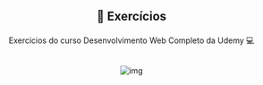 ## <p align="center">📝 Exercícios<p>

<div style="display: inline_block" align="center">
 <p>Exercicios do curso Desenvolvimento Web Completo da Udemy 💻 <p>
 </div>

<div style="display: inline_block" align="center"><br>
  <img alt="img" src="https://ibb.co/jr12qL5">
